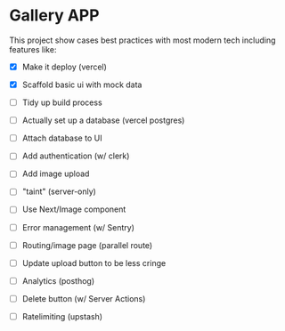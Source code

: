 # Gallery APP
This project show cases best practices with most modern tech including features like:

   - [x] Make it deploy (vercel)
   - [x] Scaffold basic ui with mock data
   - [ ] Tidy up build process
   - [ ] Actually set up a database (vercel postgres)
   - [ ] Attach database to UI
   - [ ] Add authentication (w/ clerk)
   - [ ] Add image upload
   - [ ] "taint" (server-only)
   - [ ] Use Next/Image component
   - [ ] Error management (w/ Sentry)
   - [ ] Routing/image page (parallel route)
   - [ ] Update upload button to be less cringe
   - [ ] Analytics (posthog)
   - [ ] Delete button (w/ Server Actions)
   - [ ] Ratelimiting (upstash)


